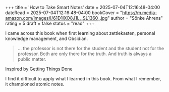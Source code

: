 +++
title = 'How to Take Smart Notes'
date = 2025-07-04T12:16:48-04:00
dateRead = 2025-07-04T12:16:48-04:00
bookCover = "https://m.media-amazon.com/images/I/61D1IXO8J1L._SL1360_.jpg"
author = "Sönke Ahrens"
rating = 5
draft = false
status = "read"
+++

I came across this book when first learning about zettlekasten, personal knowledge management, and Obsidian.

> ... the professor is not there for the student and the student not for the professor. Both are only there for the truth. And truth is always a public matter.

Inspired by Getting Things Done

I find it difficult to apply what I learned in this book.
From what I remember, it championed atomic notes.
